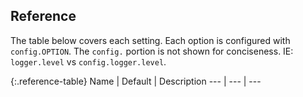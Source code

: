 ## Reference

The table below covers each setting. Each option is configured with `config.OPTION`. The `config.` portion is not shown for conciseness. IE: `logger.level` vs `config.logger.level`.

{:.reference-table}
Name | Default | Description
--- | --- | ---